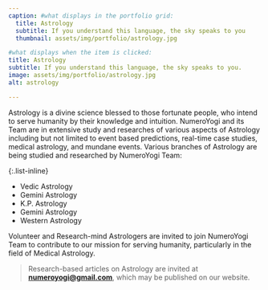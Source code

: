 ```yaml
---
caption: #what displays in the portfolio grid:
  title: Astrology
  subtitle: If you understand this language, the sky speaks to you
  thumbnail: assets/img/portfolio/astrology.jpg

#what displays when the item is clicked:
title: Astrology
subtitle: If you understand this language, the sky speaks to you.
image: assets/img/portfolio/astrology.jpg
alt: astrology

---
```

Astrology is a divine science blessed to those fortunate people, who intend to serve humanity by their knowledge and intuition. NumeroYogi and its Team are in extensive study and researches of various aspects of Astrology including but not limited to event based predictions, real-time case studies, medical astrology, and mundane events. Various branches of Astrology are being studied and researched by NumeroYogi Team:

{:.list-inline}
- Vedic Astrology
- Gemini Astrology
- K.P. Astrology
- Gemini Astrology
- Western Astrology

Volunteer and Research-mind Astrologers are invited to join NumeroYogi Team to contribute to our mission for serving humanity, particularly in the field of Medical Astrology.
> Research-based articles on Astrology are invited at **numeroyogi@gmail.com**, which may be published on our website.
